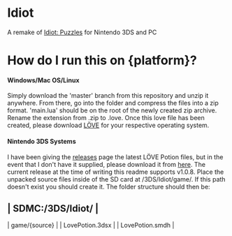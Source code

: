 # Idiot
A remake of [Idiot: Puzzles](http://forum.stabyourself.net/viewtopic.php?f=11&t=3311) for Nintendo 3DS and PC

<p align='center'
  <img src='http://imgur.com/jN4E68E'/>
</p>

# How do I run this on {platform}?

#### Windows/Mac OS/Linux
  Simply download the 'master' branch from this repository and unzip it anywhere.
From there, go into the folder and compress the files into a zip format. 'main.lua' should be on the root of the
newly created zip archive. Rename the extension from .zip to .love. Once this love file has been created, please
download [LÖVE](https://www.love2d.org/) for your respective operating system.

#### Nintendo 3DS Systems
  I have been giving the [releases](https://github.com/TurtleP/Idiot/releases) page the latest LÖVE Potion files, but in 
the event that I don't have it supplied, please download it from [here](https://github.com/VideahGams/LovePotion/releases).
The current release at the time of writing this readme supports v1.0.8. Place the unpacked source files inside of the SD card
at /3DS/Idiot/game/. If this path doesn't exist you should create it. The folder structure should then be:

| SDMC:/3DS/Idiot/ |
--------------------
| game/{source}    |
| LovePotion.3dsx  |
| LovePotion.smdh  |
